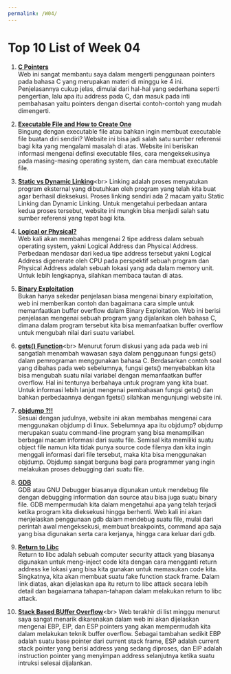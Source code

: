 ```yaml
---
permalink: /W04/
---
```

# Top 10 List of Week 04

1. [**C Pointers**](https://www.programiz.com/c-programming/c-pointers)<br>
Web ini sangat membantu saya dalam mengerti penggunaan pointers pada bahasa C yang merupakan materi di minggu ke 4 ini. Penjelasannya cukup jelas, dimulai dari hal-hal yang sederhana seperti pengertian, lalu apa itu address pada C, dan masuk pada inti pembahasan yaitu pointers dengan disertai contoh-contoh yang mudah dimengerti.

2. [**Executable File and How to Create One**](https://helpdeskgeek.com/how-to/what-is-an-executable-file-how-to-create-one/)<br>
Bingung dengan executable file atau bahkan ingin membuat executable file buatan diri sendiri? Website ini bisa jadi salah satu sumber referensi bagi kita yang mengalami masalah di atas. Website ini berisikan informasi mengenai definsi executable files, cara mengeksekusinya pada masing-masing operating system, dan cara membuat executable file.

3. [**Static vs Dynamic Linking**](https://cs-fundamentals.com/tech-interview/c/difference-between-static-and-dynamic-linking#:~:text=Static%20linking%20is%20the%20process,into%20the%20final%20executable%20image.&text=Dynamic%20linking%20lets%20several%20programs,step%20in%20compiling%20a%20program.)<br>
Linking adalah proses menyatukan program eksternal yang dibutuhkan oleh program yang telah kita buat agar berhasil dieksekusi. Proses linking sendiri ada 2 macam yaitu Static Linking dan Dynamic Linking. Untuk mengetahui perbedaan antara kedua proses tersebut, website ini mungkin bisa menjadi salah satu sumber referensi yang tepat bagi kita.

4. [**Logical or Physical?**](https://www.geeksforgeeks.org/logical-and-physical-address-in-operating-system/)<br>
Web kali akan membahas mengenai 2 tipe address dalam sebuah operating system, yakni Logical Address dan Physical Address. Perbedaan mendasar dari kedua tipe address tersebut yakni Logical Address digenerate oleh CPU pada perspektif sebuah program dan Physical Address adalah sebuah lokasi yang ada dalam memory unit. Untuk lebih lengkapnya, silahkan membaca tautan di atas.

5. [**Binary Exploitation**](https://www.secjuice.com/binary-exploitation/)<br>
Bukan hanya sekedar penjelasan biasa mengenai binary exploitation, web ini memberikan contoh dan bagaimana cara simple untuk memanfaatkan buffer overflow dalam Binary Exploitation. Web ini berisi penjelasan mengenai sebuah program yang dijalankan oleh bahasa C, dimana dalam program tersebut kita bisa memanfaatkan buffer overflow untuk mengubah nilai dari suatu variabel.

6. [**gets() Function**](https://stackoverflow.com/questions/1694036/why-is-the-gets-function-so-dangerous-that-it-should-not-be-used#:~:text=The%20function%20is%20unsafe%20because,NEVER%20USE%20IT!&text=You%20should%20not%20use%20gets,to%20stop%20a%20buffer%20overflow.&text=The%20correct%20thing%20to%20do,characters%20read%20from%20the%20user.)<br>
Menurut forum diskusi yang ada pada web ini sangatlah menambah wawasan saya dalam penggunaan fungsi gets() dalam pemrograman menggunakan bahasa C. Berdasarkan contoh soal yang dibahas pada web sebelumnya, fungsi gets() menyebabkan kita bisa mengubah suatu nilai variabel dengan memanfaatkan buffer overflow. Hal ini tentunya berbahaya untuk program yang kita buat. Untuk informasi lebih lanjut mengenai pembahasan fungsi gets() dan bahkan perbedaannya dengan fgets() silahkan mengunjungi website ini.

7. [**objdump ?!!**](https://www.thegeekstuff.com/2012/09/objdump-examples/)<br>
Sesuai dengan judulnya, website ini akan membahas mengenai cara menggunakan objdump di linux. Sebelumnya apa itu objdump? objdump merupakan suatu command-line program yang bisa menampilkan berbagai macam informasi dari suatu file. Semisal kita memiliki suatu object file namun kita tidak punya source code filenya dan kita ingin menggali informasi dari file tersebut, maka kita bisa menggunakan objdump. Objdump sangat berguna bagi para programmer yang ingin melakukan proses debugging dari suatu file.

8. [**GDB**](https://www.geeksforgeeks.org/gdb-step-by-step-introduction/)<br>
GDB atau GNU Debugger biasanya digunakan untuk mendebug file dengan debugging information dan source atau bisa juga suatu binary file. GDB mempermudah kita dalam mengetahui apa yang telah terjadi ketika program kita dieksekusi hingga berhenti. Web kali ini akan menjelaskan penggunaan gdb dalam mendebug suatu file, mulai dari perintah awal mengeksekusi, membuat breakpoints, command apa saja yang bisa digunakan serta cara kerjanya, hingga cara keluar dari gdb.

9. [**Return to Libc**](https://www.exploit-db.com/docs/english/28553-linux-classic-return-to-libc-&-return-to-libc-chaining-tutorial.pdf)<br>
Return to libc adalah sebuah computer security attack yang biasanya digunakan untuk meng-inject code kita dengan cara mengganti return address ke lokasi yang bisa kita gunakan untuk memasukan code kita. Singkatnya, kita akan membuat suatu fake function stack frame. Dalam link diatas, akan dijelaskan apa itu return to libc attack secara lebih detail dan bagaiamana tahapan-tahapan dalam melakukan return to libc attack.

10. [**Stack Based BUffer Overflow**](https://payatu.com/blog/Siddharth-Bezalwar/understanding-stack-based-buffer-overflow#:~:text=EBP%20points%20to%20higher%20memory,next%20instruction%20to%20be%20executed.&text=When%20a%20function%20is%20executed,is%20pushed%20onto%20the%20stack.)<br>
Web terakhir di list minggu menurut saya sangat menarik dikarenakan dalam web ini akan dijelaskan mengenai EBP, EIP, dan ESP pointers yang akan mempermudah kita dalam melakukan teknik buffer overflow. Sebagai tambahan sedikit EBP adalah suatu base pointer dari current stack frame, ESP adalah current stack pointer yang berisi address yang sedang diproses, dan EIP adalah instruction pointer yang menyimpan address selanjutnya ketika suatu intruksi selesai dijalankan.
